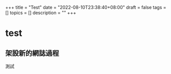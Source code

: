 +++
title = "Test"
date = "2022-08-10T23:38:40+08:00"
draft = false
tags = []
topics = []
description = ""
+++
# test
## 架設新的網誌過程
測試
